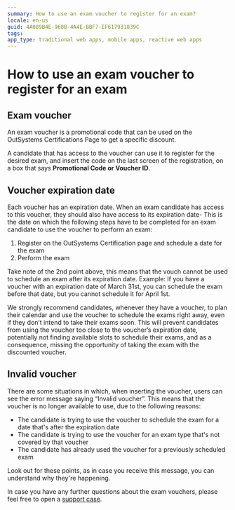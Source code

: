 ```yaml
---
summary: How to use an exam voucher to register for an exam?
locale: en-us
guid: 4A089B4E-968B-4A4E-BBF7-EF617931839C
tags: 
app_type: traditional web apps, mobile apps, reactive web apps
---
```


# How to use an exam voucher to register for an exam

## Exam voucher

An exam voucher is a promotional code that can be used on the OutSystems Certifications Page to get a specific discount.

A candidate that has access to the voucher can use it to register for the desired exam, and insert the code on the last screen of the registration, on a box that says **Promotional Code or Voucher ID**.

## Voucher expiration date

Each voucher has an expiration date. When an exam candidate has access to this voucher, they should also have access to its expiration date-
This is the date on which the following steps have to be completed for an exam candidate to use the voucher to perform an exam:

1. Register on the OutSystems Certification page and schedule a date for the exam
1. Perform the exam

Take note of the 2nd point above, this means that the vouch cannot be used to schedule an exam after its expiration date. Example: If you have a voucher with an expiration date of March 31st, you can schedule the exam before that date, but you cannot schedule it for April 1st.

We strongly recommend candidates, whenever they have a voucher, to plan their calendar and use the voucher to schedule the exams right away, even if they don’t intend to take their exams soon. This will prevent candidates from using the voucher too close to the voucher’s expiration date, potentially not finding available slots to schedule their exams, and as a consequence, missing the opportunity of taking the exam with the discounted voucher.

## Invalid voucher

There are some situations in which, when inserting the voucher, users can see the error message saying “Invalid voucher”. This means that the voucher is no longer available to use, due to the following reasons:
* The candidate is trying to use the voucher to schedule the exam for a date that's after the expiration date
* The candidate is trying to use the voucher for an exam type that's not covered by that voucher 
* The candidate has already used the voucher for a previously scheduled exam 

Look out for these points, as in case you receive this message, you can understand why they're happening.

In case you have any further questions about the exam vouchers, please feel free to open a [support case](https://www.outsystems.com/SPP_Ticket_UI/open-support-case).
